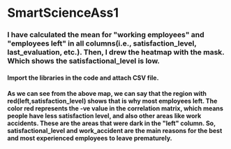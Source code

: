 # SmartScienceAss1


### I have calculated the mean for "working employees" and "employees left" in all columns(i.e., satisfaction_level, last_evaluation, etc.). Then, I drew the heatmap with the mask. Which shows the satisfactional_level is low.

#### Import the libraries in the code and attach CSV file.
#### As we can see from the above map, we can say that the region with red(left,satisfaction_level) shows that is why most employees left. The color red represents the -ve value in the correlation matrix, which means people have less satisfaction level, and also other areas like work accidents. These are the areas that were dark in the "left" column. So, satisfactional_level and work_accident are the main reasons for the best and most experienced employees to leave prematurely.
